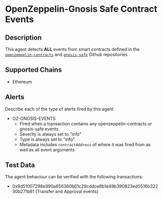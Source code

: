 # OpenZeppelin-Gnosis Safe Contract Events

## Description

This agent detects **ALL** events from smart contracts defined in the [`openzeppelin-contracts`](https://github.com/OpenZeppelin/openzeppelin-contracts) and [`gnosis-safe`](https://github.com/gnosis/safe-contracts) Github repositories

## Supported Chains

- Ethereum

## Alerts

Describe each of the type of alerts fired by this agent

- OZ-GNOSIS-EVENTS
  - Fired when a transaction contains any openzeppelin-contracts or gnosis-safe events
  - Severity is always set to "info"
  - Type is always set to "info"
  - Metadata includes `contractAddress` of where it was fired from as well as all event arguments

## Test Data

The agent behaviour can be verified with the following transactions:

- 0x9d51007298e990a656360b61c29cddce8b1e49b390823ed0516b32230b271b81 (Transfer and Approval events)
